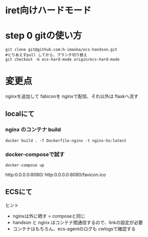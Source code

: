 iret向けハードモード
====

# step 0 gitの使い方

```
git clone git@github.com:h-imaoka/ecs-handson.git
#とりあえずpull してから、ブランチ切り替え
git checkout -b ecs-hard-mode origin/ecs-hard-mode
```

# 変更点
nginxを追加して fabiconを nginxで配信、それ以外は flaskへ流す

## localにて
### nginx のコンテナ build
`docker build . -f Dockerfile-nginx -t nginx-ho:latest`

### docker-composeで試す
`docker-compose up`

http:0.0.0.0:8080/
http:0.0.0.0:8080/favicon.ico

## ECSにて
ヒント
- nginxは外に晒す = composeと同じ 
- handson と nginx はコンテナ間通信するので、linkの設定が必要
- コンテナはもちろん、ecs-agentのログも cwlogsで確認する
